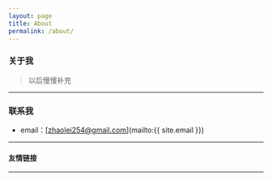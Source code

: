 ```yaml
---
layout: page
title: About
permalink: /about/
---
```


### 关于我

>  以后慢慢补充   


---

### 联系我

* email：[zhaolei254@gmail.com](mailto:{{ site.email }})

---

#### 友情链接


---

